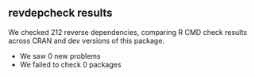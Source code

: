 ## revdepcheck results

We checked 212 reverse dependencies, comparing R CMD check results across CRAN and dev versions of this package.

 * We saw 0 new problems
 * We failed to check 0 packages

